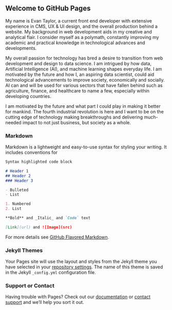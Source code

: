## Welcome to GitHub Pages

My name is Evan Taylor, a current front end developer with extensive experience in CMS, UX & UI design, and the overall production behind a website. My background in web development aids in my creative and analytical flair.  I consider myself as a polymath, constantly improving my academic and practical knowledge in technological advances and developments. 

My overall passion for technology has bred a desire to transition from web development and design to data science. I am intrigued by how data, Artificial Intelligence (AI), and machine learning shapes everyday life. I am motivated by the future and how I, an aspiring data scientist, could aid technological advancements to improve society, economically and socially.  AI can and will be used for various sectors that have fallen behind such as agriculture, finance, and healthcare to name a few, especially within developing countries. 

I am motivated by the future and what part I could play in making it better for mankind. The fourth industrial revolution is here and I want to be on the cutting edge of technology making breakthroughs and delivering much-needed impact to not just business, but society as a whole.

### Markdown

Markdown is a lightweight and easy-to-use syntax for styling your writing. It includes conventions for

```markdown
Syntax highlighted code block

# Header 1
## Header 2
### Header 3

- Bulleted
- List

1. Numbered
2. List

**Bold** and _Italic_ and `Code` text

[Link](url) and ![Image](src)
```

For more details see [GitHub Flavored Markdown](https://guides.github.com/features/mastering-markdown/).

### Jekyll Themes

Your Pages site will use the layout and styles from the Jekyll theme you have selected in your [repository settings](https://github.com/EvGT187/Portfolio/settings). The name of this theme is saved in the Jekyll `_config.yml` configuration file.

### Support or Contact

Having trouble with Pages? Check out our [documentation](https://docs.github.com/categories/github-pages-basics/) or [contact support](https://github.com/contact) and we’ll help you sort it out.
